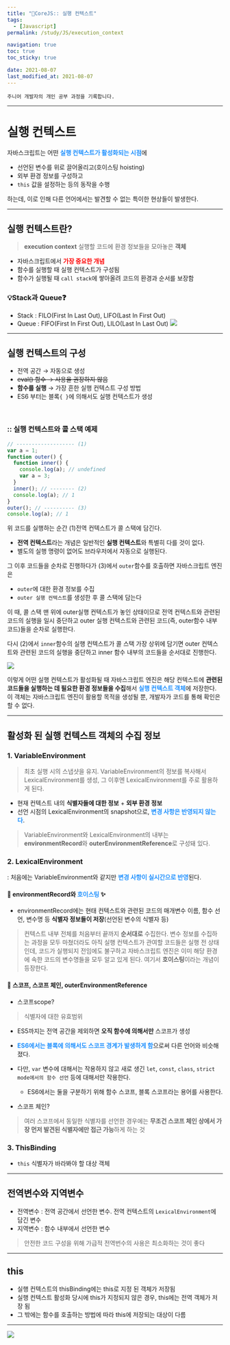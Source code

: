 ```yaml
---
title: "🐯CoreJS:: 실행 컨텍스트"
tags:
  - [Javascript]
permalink: /study/JS/execution_context

navigation: true
toc: true
toc_sticky: true

date: 2021-08-07
last_modified_at: 2021-08-07
---
```


`주니어 개발자의 개인 공부 과정을 기록합니다.`

---

# 실행 컨텍스트

자바스크립트는 어떤 <span style="color:dodgerblue">**실행 컨텍스트가 활성화되는 시점**</span>에
- 선언된 변수를 위로 끌어올리고(호이스팅 hoisting)
- 외부 환경 정보를 구성하고
- `this` 값을 설정하는 등의 동작을 수행

하는데, 이로 인해 다른 언어에서는 발견할 수 없는 특이한 현상들이 발생한다.

---
## 실행 컨텍스트란?
>**execution context**
실행할 코드에 환경 정보들을 모아놓은 **객체**

- 자바스크립트에서 <span style="color:red">**가장 중요한 개념**</span>
- 함수를 실행할 때 실행 컨텍스트가 구성됨
- 함수가 실행될 때 `call stack`에 쌓아올려 코드의 환경과 순서를 보장함

### 💡Stack과 Queue❓
- Stack : FILO(First In Last Out), LIFO(Last In First Out)
- Queue : FIFO(First In First Out), LILO(Last In Last Out)
![](https://images.velog.io/images/april_5/post/7b6280e4-447f-4ad7-8f66-11acaa9d5998/image.png)

---

## 실행 컨텍스트의 구성 
- 전역 공간 → 자동으로 생성
- ~~eval() 함수 → 사용을 권장하지 않음~~
- **함수를 실행** → 가장 흔한 실행 컨텍스트 구성 방법
- ES6 부터는 블록`{ }`에 의해서도 실행 컨텍스트가 생성 

<br />

### :: 실행 컨텍스트와 콜 스택 예제

```js
// ------------------- (1)
var a = 1;
function outer() {
  function inner() {
    console.log(a); // undefined
    var a = 3;
  }
  inner(); // -------- (2)
  console.log(a); // 1
}
outer(); // ---------- (3)
console.log(a); // 1
```
위 코드를 실행하는 순간 
(1)전역 컨텍스트가 콜 스택에 담긴다.
- **전역 컨텍스트**라는 개념은 일반적인 **실행 컨텍스트**와 특별히 다를 것이 없다. 
- 별도의 실행 명령이 없어도 브라우저에서 자동으로 실행된다.

그 이후 코드들을 순차로 진행하다가
(3)에서 `outer`함수를 호출하면 자바스크립트 엔진은 
- `outer`에 대한 환경 정보를 수집
- `outer 실행 컨텍스트`를 생성한 후 콜 스택에 담는다

이 때, 콜 스택 맨 위에 outer실행 컨텍스트가 놓인 상태이므로 전역 컨텍스트와 관련된 코드의 실행을 일시 중단하고 outer 실행 컨텍스트와 관련된 코드(즉, outer함수 내부 코드)들을 순차로 실행한다.

다시 (2)에서 `inner`함수의 실행 컨텍스트가 콜 스택 가장 상위에 담기면 outer 컨텍스트와 관련된 코드의 실행을 중단하고 inner 함수 내부의 코드들을 순서대로 진행한다.

![](https://images.velog.io/images/april_5/post/cf167098-2f0d-4883-ab98-b903e7d7d0f9/image.png)

이렇게 어떤 실행 컨텍스트가 활성화될 때 자바스크립트 엔진은 해당 컨텍스트에 **관련된 코드들을 실행하는 데 필요한 환경 정보들을 수집**해서 <span style="color:dodgerblue">**실행 컨텍스트 객체**</span>에 저장한다.
이 객체는 자바스크립트 엔진이 활용할 목적을 생성될 뿐, 개발자가 코드를 통해 확인은 할 수 없다.

---

## 활성화 된 실행 컨텍스트 객체의 수집 정보
### 1. VariableEnvironment
>최초 실행 시의 스냅샷을 유지. VariableEnvironment의 정보를 복사해서 LexicalEnvironment를 생성, 그 이후엔 LexicalEnvironment를 주로 활용하게 된다.

- 현재 컨텍스트 내의 **식별자들에 대한 정보** + **외부 환경 정보**
- 선언 시점의 LexicalEnvironment의 snapshot으로, <span style="color:dodgerblue">**변경 사항은 반영되지 않는다**</span>.

>VariableEnvironment와 LexicalEnvironment의 내부는 **environmentRecord**와 **outerEnvironmentReference**로 구성돼 있다.

### 2. LexicalEnvironment
: 처음에는 VariableEnvironment와 같지만 <span style="color:dodgerblue">**변경 사항이 실시간으로 반영**</span>된다.


#### 🚩 environmentRecord와 <span style="color:dodgerblue">**호이스팅**</span> ✨
  - environmentRecord에는 현태 컨텍스트와 관련된 코드의 매개변수 이름, 함수 선언, 변수명 등 **식별자 정보들이 저장**(선언된 변수의 식별자 등)
>컨텍스트 내부 전체를 처음부터 끝까지 **순서대로** 수집한다.
변수 정보를 수집하는 과정을 모두 마쳤더라도 아직 실행 컨텍스트가 관여할 코드들은 실행 전 상태인데, 
코드가 실행되지 전임에도 불구하고 자바스크립트 엔진은 이미 해당 환경에 속한 코드의 변수명들을 모두 알고 있게 된다. 여기서 **호이스팅**이라는 개념이 등장한다.

#### 🚩 스코프, 스코프 체인, outerEnvironmentReference
- 스코프scope?
>식별자에 대한 유효범위

  - ES5까지는 전역 공간을 제외하면 **오직 함수에 의해서만** 스코프가 생성
  - <span style="color:dodgerblue">**ES6에서는 블록에 의해서도 스코프 경계가 발생하게 함**</span>으로써 다른 언어와 비슷해졌다. 
  - 다만, `var` 변수에 대해서는 작용하지 않고 새로 생긴 `let`, `const`, `class`, `strict mode에서의 함수 선언` 등에 대해서만 작용한다.
    - ES6에서는 둘을 구분하기 위해 함수 스코프, 블록 스코프라는 용어를 사용한다.

- 스코프 체인?
>여러 스코프에서 동일한 식별자를 선언한 경우에는 **무조건 스코프 체인 상에서 가장 먼저 발견된 식별자에만 접근 가능**하게 하는 것

### 3. ThisBinding
  - `this` 식별자가 바라봐야 할 대상 객체

---

## 전역변수와 지역변수
- 전역변수 : 전역 공간에서 선언한 변수. 전역 컨텍스트의 `LexicalEnvironment`에 담긴 변수
- 지역변수 : 함수 내부에서 선언한 변수

>안전한 코드 구성을 위해 가급적 전역번수의 사용은 최소화하는 것이 좋다

---

## this
- 실행 컨텍스트의 thisBinding에는 this로 지정 된 객체가 저장됨
- 실행 컨텍스트 활성화 당시에 this가 지정되지 않은 경우, this에는 전역 객체가 저장 됨
- 그 밖에는 함수를 호출하는 방법에 따라 this에 저장되는 대상이 다름

---

![](https://images.velog.io/images/april_5/post/1f2612fe-98c3-48e0-9e51-606c2dfa834a/%E1%84%89%E1%85%B5%E1%86%AF%E1%84%92%E1%85%A2%E1%86%BC%20%E1%84%8F%E1%85%A5%E1%86%AB%E1%84%90%E1%85%A6%E1%86%A8%E1%84%89%E1%85%B3%E1%84%90%E1%85%B3.jpeg)


